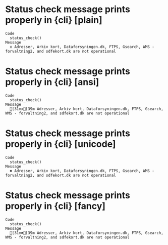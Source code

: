 # Status check message prints properly in {cli} [plain]

    Code
      status_check()
    Message
      x Adresser, Arkiv kort, Dataforsyningen.dk, FTPS, Gsearch, WMS - forvaltning2, and sdfekort.dk are not operational

# Status check message prints properly in {cli} [ansi]

    Code
      status_check()
    Message
      [31mx[39m Adresser, Arkiv kort, Dataforsyningen.dk, FTPS, Gsearch, WMS - forvaltning2, and sdfekort.dk are not operational

# Status check message prints properly in {cli} [unicode]

    Code
      status_check()
    Message
      ✖ Adresser, Arkiv kort, Dataforsyningen.dk, FTPS, Gsearch, WMS - forvaltning2, and sdfekort.dk are not operational

# Status check message prints properly in {cli} [fancy]

    Code
      status_check()
    Message
      [31m✖[39m Adresser, Arkiv kort, Dataforsyningen.dk, FTPS, Gsearch, WMS - forvaltning2, and sdfekort.dk are not operational

